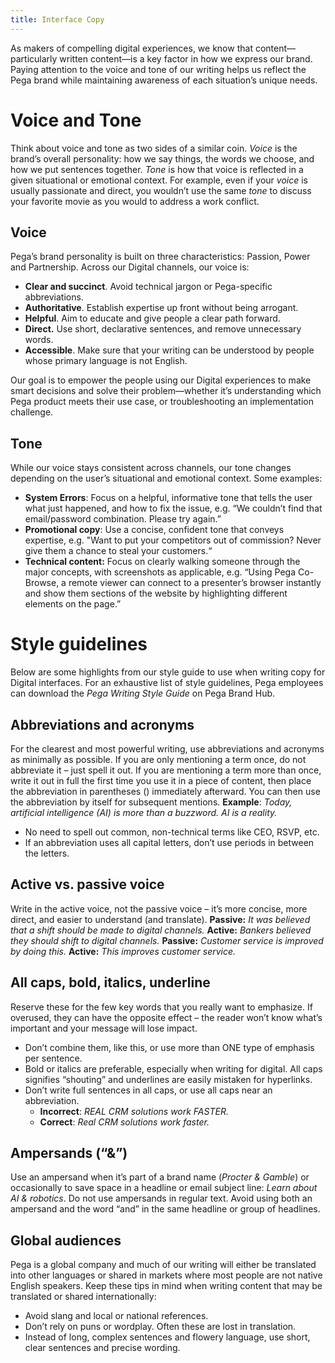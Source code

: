 ```yaml
---
title: Interface Copy
---
```


As makers of compelling digital experiences, we know that content—particularly written content—is a key factor in how we express our brand. Paying attention to the voice and tone of our writing helps us reflect the Pega brand while maintaining awareness of each situation’s unique needs. 

# Voice and Tone

Think about voice and tone as two sides of a similar coin. *Voice* is the brand’s overall personality: how we say things, the words we choose, and how we put sentences together. *Tone* is how that voice is reflected in a given situational or emotional context. For example, even if your *voice* is usually passionate and direct, you wouldn’t use the same *tone* to discuss your favorite movie as you would to address a work conflict.

## Voice

Pega’s brand personality is built on three characteristics: Passion, Power and Partnership. Across our Digital channels, our voice is:

- **Clear and succinct**. Avoid technical jargon or Pega-specific abbreviations.  
- **Authoritative**. Establish expertise up front without being arrogant. 
- **Helpful**. Aim to educate and give people a clear path forward.
- **Direct.** Use short, declarative sentences, and remove unnecessary words.
- **Accessible**. Make sure that your writing can be understood by people whose primary language is not English.

Our goal is to empower the people using our Digital experiences to make smart decisions and solve their problem—whether it’s understanding which Pega product meets their use case, or troubleshooting an implementation challenge.

## Tone
While our voice stays consistent across channels, our tone changes depending on the user’s situational and emotional context. Some examples: 

- **System Errors**: Focus on a helpful, informative tone that tells the user what just happened, and how to fix the issue, e.g. “We couldn’t find that email/password combination. Please try again.”
- **Promotional copy**: Use a concise, confident tone that conveys expertise, e.g. "Want to put your competitors out of commission? Never give them a chance to steal your customers.“
- **Technical content:** Focus on clearly walking someone through the major concepts, with screenshots as applicable, e.g. “Using Pega Co-Browse, a remote viewer can connect to a presenter’s browser instantly and show them sections of the website by highlighting different elements on the page.” 

# Style guidelines

Below are some highlights from our style guide to use when writing copy for Digital interfaces. For an exhaustive list of style guidelines, Pega employees can download the *Pega Writing Style Guide* on Pega Brand Hub.

## Abbreviations and acronyms

For the clearest and most powerful writing, use abbreviations and acronyms as minimally as possible. If you are only mentioning a term once, do not abbreviate it – just spell it out. If you are mentioning a term more than once, write it out in full the first time you use it in a piece of content, then place the abbreviation in parentheses () immediately afterward. You can then use the abbreviation by itself for subsequent mentions. 
**Example**: *Today, artificial intelligence (AI) is more than a buzzword. AI is a reality.*

- No need to spell out common, non-technical terms like CEO, RSVP, etc.
- If an abbreviation uses all capital letters, don’t use periods in between the letters.

## Active vs. passive voice

Write in the active voice, not the passive voice – it’s more concise, more direct, and easier to understand (and translate).
**Passive:** *It was believed that a shift should be made to digital channels.*
**Active:** *Bankers believed they should shift to digital channels.*
**Passive:** *Customer service is improved by doing this.*
**Active:** *This improves customer service.*

## All caps, bold, italics, underline

Reserve these for the few key words that you really want to emphasize. If overused, they can have the opposite effect – the reader won’t know what’s important and your message will lose impact.

- Don’t combine them, like this, or use more than ONE type of emphasis per sentence.
- Bold or italics are preferable, especially when writing for digital. All caps signifies “shouting” and underlines are easily mistaken for hyperlinks.
- Don’t write full sentences in all caps, or use all caps near an abbreviation.
  - **Incorrect**: *REAL CRM solutions work FASTER.*
  - **Correct**: *Real CRM solutions work faster.*

## Ampersands (“&”)

Use an ampersand when it’s part of a brand name (*Procter & Gamble*) or occasionally to save space in a headline or email subject line: *Learn about AI & robotics*. Do not use ampersands in regular text. Avoid using both an ampersand and the word “and” in the same headline or group of headlines.

## Global audiences

Pega is a global company and much of our writing will either be translated into other languages or shared in markets where most people are not native English speakers. Keep these tips in mind when writing content that may be translated or shared internationally:

- Avoid slang and local or national references.
- Don’t rely on puns or wordplay. Often these are lost in translation.
- Instead of long, complex sentences and flowery language, use short, clear sentences and precise wording.

